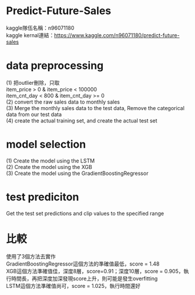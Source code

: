 # Predict-Future-Sales

kaggle隊伍名稱：n96071180  
kaggle kernal連結：https://www.kaggle.com/n96071180/predict-future-sales  

# data preprocessing
(1) 把outlier刪除，只取  
item_price > 0 & item_price < 100000  
item_cnt_day < 800 & item_cnt_day >= 0  
(2) convert the raw sales data to monthly sales  
(3) Merge the monthly sales data to the test data, Remove the categorical data from our test data  
(4) create the actual training set, and create the actual test set  

# model selection
(1) Create the model using the LSTM  
(2) Create the model using the XGB  
(3) Create the model using the GradientBoostingRegressor  

# test prediciton
Get the test set predictions and clip values to the specified range  



# 比較
使用了3個方法去實作  
GradientBoostingRegressor這個方法的準確值最低，score = 1.48  
XGB這個方法準確值佳，深度8層，score=0.91；深度10層，score = 0.905，執行時間長，再把深度加深發現score上升，則可能是發生overfitting  
LSTM這個方法準確值尚可，score = 1.025，執行時間還好  

